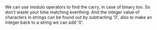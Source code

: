 ​We can use modulo operators to find the carry, in case of binary too. So don't waste your time matching everthing. And the integer value of characters in strings can be found out by subtracting '0', also to make an integer back to a string we can add '0'.
